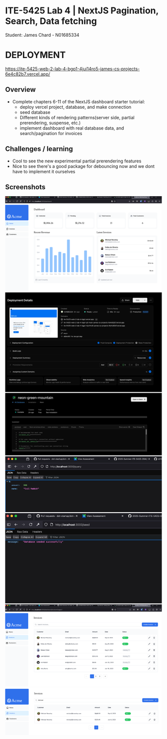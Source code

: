 # ITE-5425 Lab 4 | NextJS Pagination, Search, Data fetching

Student: James Chard - N01685334

# DEPLOYMENT

https://ite-5425-web-2-lab-4-bgp1-4jui14ro5-james-cs-projects-6e4c82b7.vercel.app/

## Overview

- Complete chapters 6-11 of the NextJS dashboard starter tutorial:
  - deploy vercel project, database, and make connection
  - seed database
  - Different kinds of rendering patterns(server side, partial prerendering, suspense, etc.)
  - implement dashboard with real database data, and search/pagination for invoices

## Challenges / learning

- Cool to see the new experimental partial prerendering features
- Nice to see there's a good package for debouncing now and we dont have to implement it ourselves

## Screenshots

![alt text](screenshots/dashboard.png)
![alt text](screenshots/deployment.png)
![alt text](screenshots/neon.png)
![alt text](screenshots/query.png)
![alt text](screenshots/seed.png)
![alt text](screenshots/invoices-pagination.png) ![alt text](screenshots/invoice-search.png)
